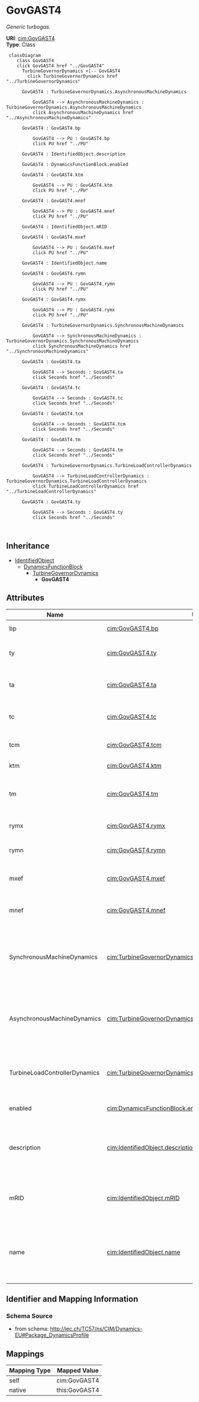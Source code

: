 # GovGAST4


_Generic turbogas._





**URI**: [cim:GovGAST4](http://iec.ch/TC57/CIM100#GovGAST4)<br />
**Type**: Class




```mermaid
 classDiagram
    class GovGAST4
    click GovGAST4 href "../GovGAST4"
      TurbineGovernorDynamics <|-- GovGAST4
        click TurbineGovernorDynamics href "../TurbineGovernorDynamics"
      
      GovGAST4 : TurbineGovernorDynamics.AsynchronousMachineDynamics
        
          GovGAST4 --> AsynchronousMachineDynamics : TurbineGovernorDynamics.AsynchronousMachineDynamics
          click AsynchronousMachineDynamics href "../AsynchronousMachineDynamics"
        
      GovGAST4 : GovGAST4.bp
        
          GovGAST4 --> PU : GovGAST4.bp
          click PU href "../PU"
        
      GovGAST4 : IdentifiedObject.description
        
      GovGAST4 : DynamicsFunctionBlock.enabled
        
      GovGAST4 : GovGAST4.ktm
        
          GovGAST4 --> PU : GovGAST4.ktm
          click PU href "../PU"
        
      GovGAST4 : GovGAST4.mnef
        
          GovGAST4 --> PU : GovGAST4.mnef
          click PU href "../PU"
        
      GovGAST4 : IdentifiedObject.mRID
        
      GovGAST4 : GovGAST4.mxef
        
          GovGAST4 --> PU : GovGAST4.mxef
          click PU href "../PU"
        
      GovGAST4 : IdentifiedObject.name
        
      GovGAST4 : GovGAST4.rymn
        
          GovGAST4 --> PU : GovGAST4.rymn
          click PU href "../PU"
        
      GovGAST4 : GovGAST4.rymx
        
          GovGAST4 --> PU : GovGAST4.rymx
          click PU href "../PU"
        
      GovGAST4 : TurbineGovernorDynamics.SynchronousMachineDynamics
        
          GovGAST4 --> SynchronousMachineDynamics : TurbineGovernorDynamics.SynchronousMachineDynamics
          click SynchronousMachineDynamics href "../SynchronousMachineDynamics"
        
      GovGAST4 : GovGAST4.ta
        
          GovGAST4 --> Seconds : GovGAST4.ta
          click Seconds href "../Seconds"
        
      GovGAST4 : GovGAST4.tc
        
          GovGAST4 --> Seconds : GovGAST4.tc
          click Seconds href "../Seconds"
        
      GovGAST4 : GovGAST4.tcm
        
          GovGAST4 --> Seconds : GovGAST4.tcm
          click Seconds href "../Seconds"
        
      GovGAST4 : GovGAST4.tm
        
          GovGAST4 --> Seconds : GovGAST4.tm
          click Seconds href "../Seconds"
        
      GovGAST4 : TurbineGovernorDynamics.TurbineLoadControllerDynamics
        
          GovGAST4 --> TurbineLoadControllerDynamics : TurbineGovernorDynamics.TurbineLoadControllerDynamics
          click TurbineLoadControllerDynamics href "../TurbineLoadControllerDynamics"
        
      GovGAST4 : GovGAST4.ty
        
          GovGAST4 --> Seconds : GovGAST4.ty
          click Seconds href "../Seconds"
        
      
```





## Inheritance
* [IdentifiedObject](IdentifiedObject.md)
    * [DynamicsFunctionBlock](DynamicsFunctionBlock.md)
        * [TurbineGovernorDynamics](TurbineGovernorDynamics.md)
            * **GovGAST4**



## Attributes


| Name | URI | Cardinality and Range | Description | Inheritance |
| ---  | --- | --- | --- | --- |
| bp | [cim:GovGAST4.bp](http://iec.ch/TC57/CIM100#GovGAST4.bp) | 1 <br />  [PU](PU.md)  | Droop (<i>b</i><i><sub>p</sub></i>) | direct |
| ty | [cim:GovGAST4.ty](http://iec.ch/TC57/CIM100#GovGAST4.ty) | 1 <br />  [Seconds](Seconds.md)  | Time constant of fuel valve positioner (<i>Ty</i>) (&gt;= 0) | direct |
| ta | [cim:GovGAST4.ta](http://iec.ch/TC57/CIM100#GovGAST4.ta) | 1 <br />  [Seconds](Seconds.md)  | Maximum gate opening velocity (<i>TA</i>) (&gt;= 0) | direct |
| tc | [cim:GovGAST4.tc](http://iec.ch/TC57/CIM100#GovGAST4.tc) | 1 <br />  [Seconds](Seconds.md)  | Maximum gate closing velocity (<i>TC</i>) (&gt;= 0) | direct |
| tcm | [cim:GovGAST4.tcm](http://iec.ch/TC57/CIM100#GovGAST4.tcm) | 1 <br />  [Seconds](Seconds.md)  | Fuel control time constant (<i>Tcm</i>) (&gt;= 0) | direct |
| ktm | [cim:GovGAST4.ktm](http://iec.ch/TC57/CIM100#GovGAST4.ktm) | 1 <br />  [PU](PU.md)  | Compressor gain (<i>Ktm</i>) | direct |
| tm | [cim:GovGAST4.tm](http://iec.ch/TC57/CIM100#GovGAST4.tm) | 1 <br />  [Seconds](Seconds.md)  | Compressor discharge volume time constant (<i>Tm</i>) (&gt;= 0) | direct |
| rymx | [cim:GovGAST4.rymx](http://iec.ch/TC57/CIM100#GovGAST4.rymx) | 1 <br />  [PU](PU.md)  | Maximum valve opening (<i>RYMX</i>) | direct |
| rymn | [cim:GovGAST4.rymn](http://iec.ch/TC57/CIM100#GovGAST4.rymn) | 1 <br />  [PU](PU.md)  | Minimum valve opening (<i>RYMN</i>) | direct |
| mxef | [cim:GovGAST4.mxef](http://iec.ch/TC57/CIM100#GovGAST4.mxef) | 1 <br />  [PU](PU.md)  | Fuel flow maximum positive error value (<i>MXef</i>) | direct |
| mnef | [cim:GovGAST4.mnef](http://iec.ch/TC57/CIM100#GovGAST4.mnef) | 1 <br />  [PU](PU.md)  | Fuel flow maximum negative error value (<i>MNef</i>) | direct |
| SynchronousMachineDynamics | [cim:TurbineGovernorDynamics.SynchronousMachineDynamics](http://iec.ch/TC57/CIM100#TurbineGovernorDynamics.SynchronousMachineDynamics) | 0..1 <br />  [SynchronousMachineDynamics](SynchronousMachineDynamics.md)  | Synchronous machine model with which this turbine-governor model is associate... | [TurbineGovernorDynamics](TurbineGovernorDynamics.md) |
| AsynchronousMachineDynamics | [cim:TurbineGovernorDynamics.AsynchronousMachineDynamics](http://iec.ch/TC57/CIM100#TurbineGovernorDynamics.AsynchronousMachineDynamics) | 0..1 <br />  [AsynchronousMachineDynamics](AsynchronousMachineDynamics.md)  | Asynchronous machine model with which this turbine-governor model is associat... | [TurbineGovernorDynamics](TurbineGovernorDynamics.md) |
| TurbineLoadControllerDynamics | [cim:TurbineGovernorDynamics.TurbineLoadControllerDynamics](http://iec.ch/TC57/CIM100#TurbineGovernorDynamics.TurbineLoadControllerDynamics) | 0..1 <br />  [TurbineLoadControllerDynamics](TurbineLoadControllerDynamics.md)  | Turbine load controller providing input to this turbine-governor | [TurbineGovernorDynamics](TurbineGovernorDynamics.md) |
| enabled | [cim:DynamicsFunctionBlock.enabled](http://iec.ch/TC57/CIM100#DynamicsFunctionBlock.enabled) | 1 <br />  boolean  | Function block used indicator | [DynamicsFunctionBlock](DynamicsFunctionBlock.md) |
| description | [cim:IdentifiedObject.description](http://iec.ch/TC57/CIM100#IdentifiedObject.description) | 0..1 <br />  string  | The description is a free human readable text describing or naming the object | [IdentifiedObject](IdentifiedObject.md) |
| mRID | [cim:IdentifiedObject.mRID](http://iec.ch/TC57/CIM100#IdentifiedObject.mRID) | 1 <br />  string  | Master resource identifier issued by a model authority | [IdentifiedObject](IdentifiedObject.md) |
| name | [cim:IdentifiedObject.name](http://iec.ch/TC57/CIM100#IdentifiedObject.name) | 0..1 <br />  string  | The name is any free human readable and possibly non unique text naming the o... | [IdentifiedObject](IdentifiedObject.md) |









## Identifier and Mapping Information







### Schema Source


* from schema: http://iec.ch/TC57/ns/CIM/Dynamics-EU#Package_DynamicsProfile





## Mappings

| Mapping Type | Mapped Value |
| ---  | ---  |
| self | cim:GovGAST4 |
| native | this:GovGAST4 |




